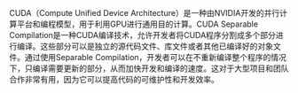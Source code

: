 CUDA（Compute Unified Device Architecture）是一种由NVIDIA开发的并行计算平台和编程模型，用于利用GPU进行通用目的计算。CUDA Separable Compilation是一种CUDA编译技术，允许开发者将CUDA程序分割成多个部分进行编译。这些部分可以是独立的源代码文件、库文件或者其他已编译好的对象文件。通过使用Separable Compilation，开发者可以在不重新编译整个程序的情况下，只编译需要更新的部分，从而加快开发和编译的速度。这对于大型项目和团队合作非常有用，因为它可以提高代码的可维护性和开发效率。